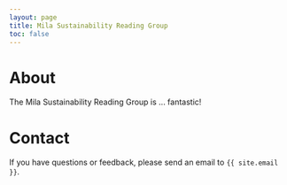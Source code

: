 ```yaml
---
layout: page
title: Mila Sustainability Reading Group
toc: false
---
```


# About

The Mila Sustainability Reading Group is ... fantastic!

# Contact

If you have questions or feedback, please send an email to `{{ site.email }}`.

